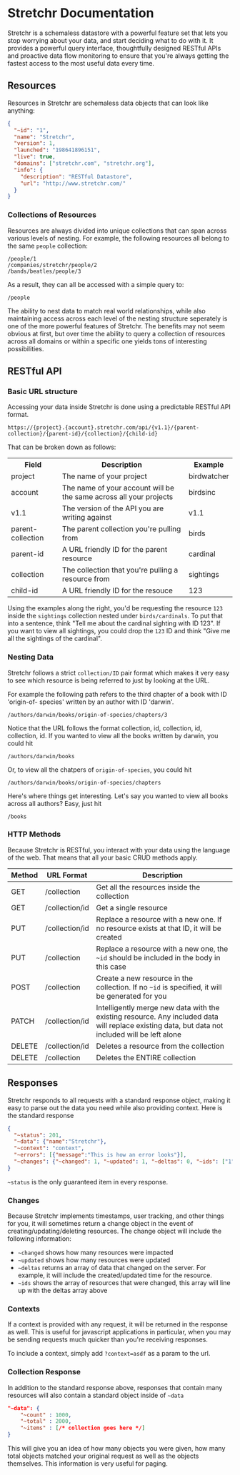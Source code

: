 # Stretchr Documentation
Stretchr is a schemaless datastore with a powerful feature set that lets you stop worrying about your data, and start deciding what to do with it.  It provides a powerful query interface, thoughtfully designed RESTful APIs and proactive data flow monitoring to ensure that you're always getting the fastest access to the most useful data every time.

## Resources
Resources in Stretchr are schemaless data objects that can look like anything:

```json
{
  "~id": "1",
  "name": "Stretchr",
  "version": 1,
  "launched": "198641896151",
  "live": true,
  "domains": ["stretchr.com", "stretchr.org"],
  "info": {
    "description": "RESTful Datastore",
    "url": "http://www.stretchr.com/"
  }
}
```

### Collections of Resources
Resources are always divided into unique collections that can span across various levels of nesting.  For example, the following resources all belong to the same `people` collection:
```
/people/1
/companies/stretchr/people/2
/bands/beatles/people/3
```
As a result, they can all be accessed with a simple query to:
```
/people
```

The ability to nest data to match real world relationships, while also maintaining access across each level of the nesting structure seperately is one of the more powerful features of Stretchr.  The benefits may not seem obvious at first, but over time the ability to query a collection of resources across all domains or within a specific one yields tons of interesting possibilities.

## RESTful API

### Basic URL structure
Accessing your data inside Stretchr is done using a predictable RESTful API format.

```
https://{project}.{account}.stretchr.com/api/{v1.1}/{parent-collection}/{parent-id}/{collection}/{child-id}
```
That can be broken down as follows:

<table>
	<tr><th>Field</th><th>Description</th><th>Example</th></tr></tr>
	<tr><td>project </td><td> The name of your project </td><td> birdwatcher</td></tr>
	<tr><td>account </td><td> The name of your account will be the same across all your projects </td><td> birdsinc</td></tr>
	<tr><td>v1.1 </td><td> The version of the API you are writing against </td><td> v1.1</td></tr>
	<tr><td>parent-collection </td><td> The parent collection you're pulling from </td><td> birds</td></tr>
	<tr><td>parent-id </td><td> A URL friendly ID for the parent resource </td><td> cardinal</td></tr>
	<tr><td>collection </td><td> The collection that you're pulling a resource from </td><td> sightings</td></tr>
	<tr><td>child-id </td><td> A URL friendly ID for the resouce </td><td>123</td></tr>
</table>

Using the examples along the right, you'd be requesting the resource `123` inside the `sightings` collection nested under `birds/cardinals`.  To put that into a sentence, think "Tell me about the cardinal sighting with ID 123".  If you want to view all sightings, you could drop the `123` ID and think "Give me all the sightings of the cardinal".

### Nesting Data
Stretchr follows a strict `collection/ID` pair format which makes it very easy to see which resource is being referred to just by looking at the URL.

For example the following path refers to the third chapter of a book with ID 'origin-of- species' written by an author with ID 'darwin'.
```
/authors/darwin/books/origin-of-species/chapters/3
```
Notice that the URL follows the format collection, id, collection, id, collection, id.  If you wanted to view all the books written by darwin, you could hit
```
/authors/darwin/books
```
Or, to view all the chatpers of `origin-of-species`, you could hit
```
/authors/darwin/books/origin-of-species/chapters
```

Here's where things get interesting.  Let's say you wanted to view all books across all authors?  Easy, just hit
```
/books
```

### HTTP Methods
Because Stretchr is RESTful, you interact with your data using the language of the web.  That means that all your basic CRUD methods apply.

| Method | URL Format | Description |
|---|---|---|
| GET | /collection | Get all the resources inside the collection |
| GET | /collection/id | Get a single resource |
| PUT | /collection/id | Replace a resource with a new one.  If no resource exists at that ID, it will be created |
| PUT | /collection | Replace a resource with a new one, the `~id` should be included in the body in this case |
| POST | /collection | Create a new resource in the collection.  If no `~id` is specified, it will be generated for you |
| PATCH | /collection/id | Intelligently merge new data with the existing resource.  Any included data will replace existing data, but data not included will be left alone |
| DELETE | /collection/id | Deletes a resource from the collection |
| DELETE | /collection | Deletes the ENTIRE collection |


## Responses
Stretchr responds to all requests with a standard response object, making it easy to parse out the data you need while also providing context.  Here is the standard response

```json
{
  "~status": 201,
  "~data": {"name":"Stretchr"},
  "~context": "context",
  "~errors": [{"message":"This is how an error looks"}],
  "~changes": {"~changed": 1, "~updated": 1, "~deltas": 0, "~ids": ["1", "2", "3"]}
}
```
`~status` is the only guaranteed item in every response.

### Changes
Because Stretchr implements timestamps, user tracking, and other things for you, it will sometimes return a change object in the event of creating/updating/deleting resources.  The change object will include the following information:

 * `~changed` shows how many resources were impacted
 * `~updated` shows how many resources were updated
 * `~deltas` returns an array of data that changed on the server.  For example, it will include the created/updated time for the resource.
 * `~ids` shows the array of resources that were changed, this array will line up with the deltas array above

### Contexts
If a context is provided with any request, it will be returned in the response as well.  This is useful for javascript applications in particular, when you may be sending requests much quicker than you're receiving responses.

To include a context, simply add `?context=asdf` as a param to the url.

### Collection Response
In addition to the standard response above, responses that contain many resources will also contain a standard object inside of `~data`
```json
"~data": {
	"~count" : 1000,
	"~total" : 2000,
	"~items" : [/* collection goes here */]
}
```
This will give you an idea of how many objects you were given, how many total objects matched your original request as well as the objects themselves.  This information is very useful for paging.
